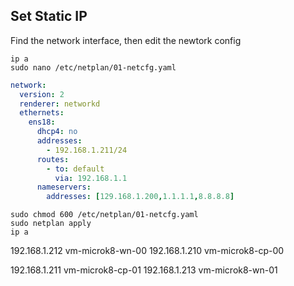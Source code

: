 
## Set Static IP  

Find the network interface, then edit the newtork config
```console
ip a
sudo nano /etc/netplan/01-netcfg.yaml
```

```yaml
network:
  version: 2
  renderer: networkd
  ethernets:
    ens18:
      dhcp4: no
      addresses:
        - 192.168.1.211/24
      routes:
        - to: default
          via: 192.168.1.1
      nameservers:
        addresses: [129.168.1.200,1.1.1.1,8.8.8.8]
```
```console
sudo chmod 600 /etc/netplan/01-netcfg.yaml
sudo netplan apply
ip a
```

192.168.1.212  vm-microk8-wn-00
192.168.1.210  vm-microk8-cp-00

192.168.1.211  vm-microk8-cp-01
192.168.1.213  vm-microk8-wn-01


